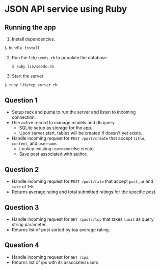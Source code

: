 # JSON API service using Ruby

## Running the app
1. Install dependencies.
  ```sh
  $ bundle install
  ```
2. Run the `lib/seeds.rb` to populate the database.
   ```sh
   $ ruby lib/seeds.rb
   ```
3. Start the server
  ```sh
  $ ruby lib/tcp_server.rb
```

## Question 1
- Setup rack and puma to run the server and listen to incoming connection.
- Use active record to manage models and db query.
  - SQLite setup as storage for the app.
  - Upon server start, tables will be created if doesn't yet exists.
- Handle incoming request for `POST /post/create` that accept `title`, `content`, and `username`.
  - Lookup existing `username` else create.
  - Save post associated with author.

## Question 2
- Handle incoming request for `POST /post/rate` that accept `post_id` and `rate` of 1-5.
- Returns average rating and total submitted ratings for the specific post.

## Question 3
- Handle incoming request for `GET /posts/top` that takes `limit` as query string parameter.
- Returns list of post sorted by top average rating.

## Question 4
- Handle incoming request for `GET /ips`.
- Returns list of ips with its associated users.
